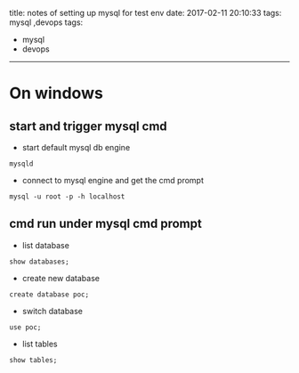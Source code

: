 title: notes of setting up mysql for test env
date: 2017-02-11 20:10:33
tags: mysql ,devops
tags:
- mysql
- devops
---


# On windows

## start and trigger mysql cmd
* start default mysql db engine

 ```shell
mysqld
```

* connect to mysql engine and get the cmd prompt
```shell
mysql -u root -p -h localhost
```

## cmd run under mysql cmd prompt

* list database
 ```shell
show databases;
```
* create new database
 ```shell
create database poc;
 ```
* switch database
 ```shell
use poc;
 ```
* list tables
 ```shell
show tables;
 ```
